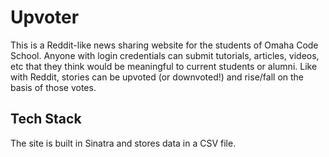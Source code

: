 # Upvoter

This is a Reddit-like news sharing website for the students of Omaha Code School. Anyone with login credentials can submit tutorials, articles, videos, etc that they think would be meaningful to current students or alumni. Like with Reddit, stories can be upvoted (or downvoted!) and rise/fall on the basis of those votes.

## Tech Stack

The site is built in Sinatra and stores data in a CSV file.
